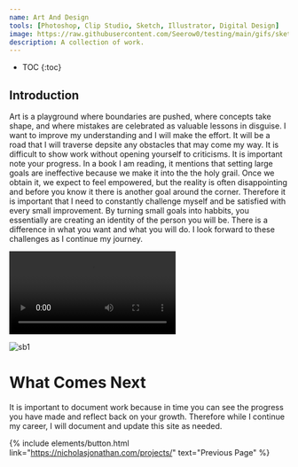 ```yaml
---
name: Art And Design
tools: [Photoshop, Clip Studio, Sketch, Illustrator, Digital Design]
image: https://raw.githubusercontent.com/Seerow0/testing/main/gifs/sketch-sponge.gif
description: A collection of work.
---
```

* TOC
{:toc}

## Introduction
Art is a playground where boundaries are pushed, where concepts take shape, and where mistakes are celebrated as valuable lessons in disguise. I want to improve my understanding and I will make the effort. It will be a road that I will traverse depsite any obstacles that may come my way. It is difficult to show work without opening yourself to criticisms. It is important note your progress. In a book I am reading, it mentions that setting large goals are ineffective because we make it into the the holy grail. Once we obtain it, we expect to feel  empowered, but the reality is often disappointing and before you know it there is another goal around the corner. Therefore it is important that I need to constantly challenge myself and be satisfied with every small improvement. By turning small goals into habbits, you essentially are creating an identity of the person you will be. There is a difference in what you want and what you will do. I look forward to these challenges as I continue my journey.

<video src= "https://github.com/Seerow0/testing/assets/92154813/30da6858-9609-4020-822c-5a27166f7d70" controls="controls" style="max-width: 730px;"></video>
 <!--<video src= "" controls="controls" style="max-width: 730px;"></video> -->
![sb1](https://github.com/Seerow0/-MK-II-Nicholas-J-Website-/assets/92154813/9ad76309-dd61-4056-90ca-d97134caa938)


# What Comes Next
It is important to document work because in time you can see the progress you have made and reflect back on your growth. Therefore while I continue my career, I will document and update this site as needed.

{% include elements/button.html link="https://nicholasjonathan.com/projects/" text="Previous Page" %}
